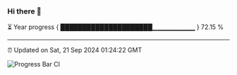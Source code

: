 ### Hi there 👋

⏳ Year progress { █████████████████████▁▁▁▁▁▁▁▁▁ } 72.15 %

---

⏰ Updated on Sat, 21 Sep 2024 01:24:22 GMT

![Progress Bar CI](https://github.com/liununu/liununu/workflows/Progress%20Bar%20CI/badge.svg)
